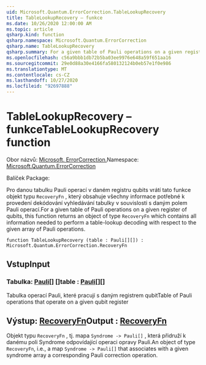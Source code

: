 ```yaml
---
uid: Microsoft.Quantum.ErrorCorrection.TableLookupRecovery
title: TableLookupRecovery – funkce
ms.date: 10/26/2020 12:00:00 AM
ms.topic: article
qsharp.kind: function
qsharp.namespace: Microsoft.Quantum.ErrorCorrection
qsharp.name: TableLookupRecovery
qsharp.summary: For a given table of Pauli operations on a given register of qubits, this function returns an object of type `RecoveryFn` which contains all information needed to perform a table-lookup decoding with respect to the given array of Pauli operations.
ms.openlocfilehash: c56a9bbb1db72b5ba03ee9976e648a59f651aa16
ms.sourcegitcommit: 29e0d88a30e4166fa580132124b0eb57e1f0e986
ms.translationtype: MT
ms.contentlocale: cs-CZ
ms.lasthandoff: 10/27/2020
ms.locfileid: "92697888"
---
```

# <a name="tablelookuprecovery-function"></a><span data-ttu-id="892c2-102">TableLookupRecovery – funkce</span><span class="sxs-lookup"><span data-stu-id="892c2-102">TableLookupRecovery function</span></span>

<span data-ttu-id="892c2-103">Obor názvů: [Microsoft. ErrorCorrection.](xref:Microsoft.Quantum.ErrorCorrection)</span><span class="sxs-lookup"><span data-stu-id="892c2-103">Namespace: [Microsoft.Quantum.ErrorCorrection](xref:Microsoft.Quantum.ErrorCorrection)</span></span>

<span data-ttu-id="892c2-104">Balíček [](https://nuget.org/packages/)</span><span class="sxs-lookup"><span data-stu-id="892c2-104">Package: [](https://nuget.org/packages/)</span></span>


<span data-ttu-id="892c2-105">Pro danou tabulku Pauli operací v daném registru qubits vrátí tato funkce objekt typu `RecoveryFn` , který obsahuje všechny informace potřebné k provedení dekódování vyhledávání tabulky v souvislosti s daným polem Pauli operací.</span><span class="sxs-lookup"><span data-stu-id="892c2-105">For a given table of Pauli operations on a given register of qubits, this function returns an object of type `RecoveryFn` which contains all information needed to perform a table-lookup decoding with respect to the given array of Pauli operations.</span></span>

```qsharp
function TableLookupRecovery (table : Pauli[][]) : Microsoft.Quantum.ErrorCorrection.RecoveryFn
```


## <a name="input"></a><span data-ttu-id="892c2-106">Vstup</span><span class="sxs-lookup"><span data-stu-id="892c2-106">Input</span></span>

### <a name="table--pauli"></a><span data-ttu-id="892c2-107">Tabulka: [Pauli](xref:microsoft.quantum.lang-ref.pauli)[] []</span><span class="sxs-lookup"><span data-stu-id="892c2-107">table : [Pauli](xref:microsoft.quantum.lang-ref.pauli)[][]</span></span>

<span data-ttu-id="892c2-108">Tabulka operací Pauli, které pracují s daným registrem qubit</span><span class="sxs-lookup"><span data-stu-id="892c2-108">Table of Pauli operations that operate on a given qubit register</span></span>



## <a name="output--recoveryfn"></a><span data-ttu-id="892c2-109">Výstup: [RecoveryFn](xref:Microsoft.Quantum.ErrorCorrection.RecoveryFn)</span><span class="sxs-lookup"><span data-stu-id="892c2-109">Output : [RecoveryFn](xref:Microsoft.Quantum.ErrorCorrection.RecoveryFn)</span></span>

<span data-ttu-id="892c2-110">Objekt typu `RecoveryFn` , tj. mapa `Syndrome -> Pauli[]` , která přidruží k danému poli Syndrome odpovídající operaci opravy Pauli.</span><span class="sxs-lookup"><span data-stu-id="892c2-110">An object of type `RecoveryFn`, i.e., a map `Syndrome -> Pauli[]` that associates with a given syndrome array a corresponding Pauli correction operation.</span></span>